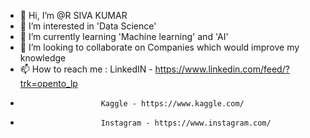 - 👋 Hi, I’m @R SIVA KUMAR
- 👀 I’m interested in 'Data Science'
- 🌱 I’m currently learning 'Machine learning' and 'AI'
- 💞️ I’m looking to collaborate on Companies which would improve my knowledge 
- 📫 How to reach me : LinkedIN - https://www.linkedin.com/feed/?trk=opento_lp
-                       Kaggle - https://www.kaggle.com/
-                       Instagram - https://www.instagram.com/

<!---
SIVAKUMAR1104/SIVAKUMAR1104 is a ✨ special ✨ repository because its `README.md` (this file) appears on your GitHub profile.
You can click the Preview link to take a look at your changes.
--->
